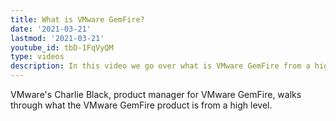 ```yaml
---
title: What is VMware GemFire?
date: '2021-03-21'
lastmod: '2021-03-21'
youtube_id: tbD-1FqVyQM
type: videos
description: In this video we go over what is VMware GemFire from a high level.    
---
```


VMware's Charlie Black, product manager for VMware GemFire, walks through what the VMware GemFire product is from a high level. 
